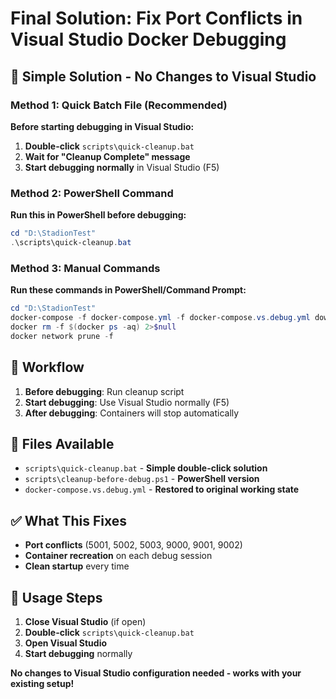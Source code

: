 # Final Solution: Fix Port Conflicts in Visual Studio Docker Debugging

## 🎯 **Simple Solution - No Changes to Visual Studio**

### **Method 1: Quick Batch File (Recommended)**
**Before starting debugging in Visual Studio:**

1. **Double-click** `scripts\quick-cleanup.bat`
2. **Wait for "Cleanup Complete" message**
3. **Start debugging normally** in Visual Studio (F5)

### **Method 2: PowerShell Command**
**Run this in PowerShell before debugging:**
```powershell
cd "D:\StadionTest"
.\scripts\quick-cleanup.bat
```

### **Method 3: Manual Commands**
**Run these commands in PowerShell/Command Prompt:**
```powershell
cd "D:\StadionTest"
docker-compose -f docker-compose.yml -f docker-compose.vs.debug.yml down --remove-orphans --volumes
docker rm -f $(docker ps -aq) 2>$null
docker network prune -f
```

## 🔄 **Workflow**
1. **Before debugging**: Run cleanup script
2. **Start debugging**: Use Visual Studio normally (F5)
3. **After debugging**: Containers will stop automatically

## 📁 **Files Available**
- `scripts\quick-cleanup.bat` - **Simple double-click solution**
- `scripts\cleanup-before-debug.ps1` - **PowerShell version**
- `docker-compose.vs.debug.yml` - **Restored to original working state**

## ✅ **What This Fixes**
- **Port conflicts** (5001, 5002, 5003, 9000, 9001, 9002)
- **Container recreation** on each debug session
- **Clean startup** every time

## 🚀 **Usage Steps**
1. **Close Visual Studio** (if open)
2. **Double-click** `scripts\quick-cleanup.bat`
3. **Open Visual Studio**
4. **Start debugging** normally

**No changes to Visual Studio configuration needed - works with your existing setup!**
